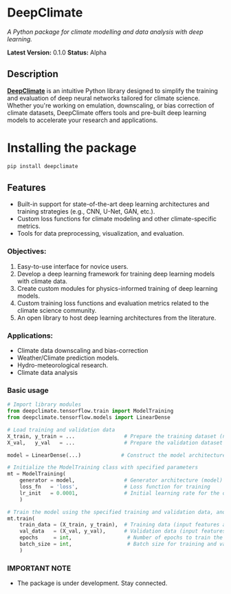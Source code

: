 # **DeepClimate**

*A Python package for climate modelling and data analysis with deep learning.*

**Latest Version:** 0.1.0
**Status:** Alpha

## **Description** 

[**DeepClimate**](https://pypi.org/project/deepclimate) is an intuitive Python library designed to simplify the training and evaluation of deep neural networks tailored for climate science. Whether you're working on emulation, downscaling, or bias correction of climate datasets, DeepClimate offers tools and pre-built deep learning models to accelerate your research and applications.

# Installing the package
```bash
pip install deepclimate
```

## **Features**  
- Built-in support for state-of-the-art deep learning architectures and training strategies (e.g., CNN, U-Net, GAN, etc.).  
- Custom loss functions for climate modeling and other climate-specific metrics.  
- Tools for data preprocessing, visualization, and evaluation.    

### **Objectives:**
1. Easy-to-use interface for novice users.
2. Develop a deep learning framework for training deep learning models with climate data.
3. Create custom modules for physics-informed training of deep learning models.
4. Custom training loss functions and evaluation metrics related to the climate science community.
5. An open library to host deep learning architectures from the literature.

### **Applications:**
- Climate data downscaling and bias-correction
- Weather/Climate prediction models.
- Hydro-meteorological research.
- Climate data analysis

### **Basic usage**

```python
# Import library modules
from deepclimate.tensorflow.train import ModelTraining
from deepclimate.tensorflow.models import LinearDense

# Load training and validation data
X_train, y_train = ...                # Prepare the training dataset (numpy array)
X_val,   y_val   = ...                # Prepare the validation dataset (numpy array)

model = LinearDense(...)             # Construct the model architecture

# Initialize the ModelTraining class with specified parameters
mt = ModelTraining(
    generator = model,                # Generator architecture (model) to be used
    loss_fn   = 'loss',               # Loss function for training 
    lr_init   = 0.0001,               # Initial learning rate for the optimizer
    )

# Train the model using the specified training and validation data, and other parameters
mt.train(
    train_data = (X_train, y_train),  # Training data (input features and target labels)
    val_data   = (X_val, y_val),      # Validation data (input features and target labels)
    epochs     = int,                  # Number of epochs to train the model (can be adjusted)
    batch_size = int,                  # Batch size for training and validation
    )
```

### **IMPORTANT NOTE**
- The package is under development. Stay connected.

